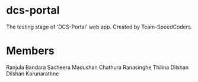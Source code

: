 # dcs-portal
The testing stage of 'DCS-Portal' web app. Created by Team-SpeedCoders.

# Members
Ranjula Bandara
Sacheera Madushan
Chathura Ranasinghe
Thilina Dilshan
Dilshan Karunarathne
